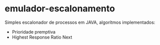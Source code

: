 # emulador-escalonamento

Simples escalonador de processos em JAVA, algorítmos implementados:
- Prioridade premptiva
- Highest Response Ratio Next
